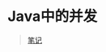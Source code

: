 # Java中的并发
> [笔记](https://github.com/Kuangcp/Memo/blob/master/Java/AdvancedLearning/Concurrency.md)
